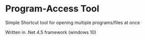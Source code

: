 # Program-Access Tool

Simple Shortcut tool for opening multiple programs/files at once

Written in .Net 4.5 framework (windows 10)
